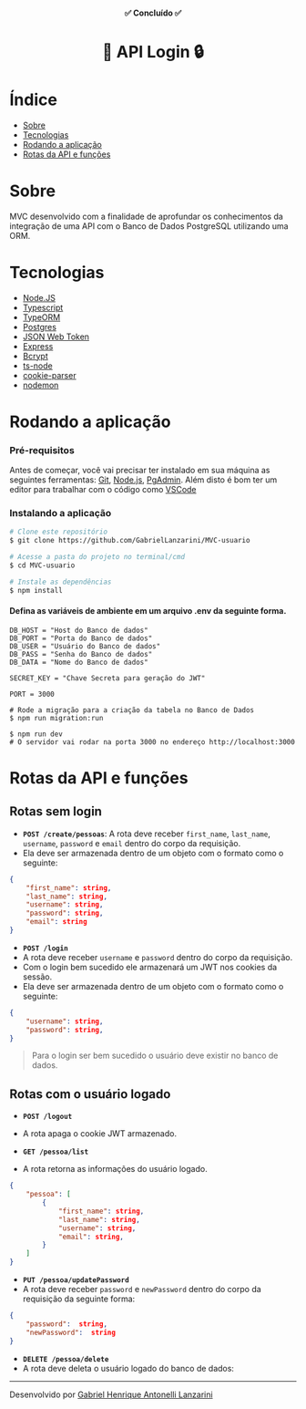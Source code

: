<h4 align="center"> 
	✅ Concluído ✅
</h4>

<h1 align="center">
    🔑 API Login 🔒 
</h1>

# Índice
<!--ts-->
   * [Sobre](#sobre)
   * [Tecnologias](#tecnologias)
   * [Rodando a aplicação](#rodando-a-aplicação)
   * [Rotas da API e funções](#rotas-da-api-e-funções)
<!--te-->

# Sobre
MVC desenvolvido com a finalidade de aprofundar os conhecimentos da integração de uma API com o Banco de Dados PostgreSQL utilizando uma ORM.

# Tecnologias 
- [Node.JS](https://nodejs.org/en/)
- [Typescript](https://www.typescriptlang.org/)
- [TypeORM](https://typeorm.io/)
- [Postgres](https://www.pgadmin.org/)
- [JSON Web Token](https://www.npmjs.com/package/jsonwebtoken)
- [Express](https://expressjs.com/)
- [Bcrypt](https://www.npmjs.com/package/bcrypt)
- [ts-node](https://www.npmjs.com/package/ts-node)
- [cookie-parser](https://www.npmjs.com/package/cookie-parser)
- [nodemon](https://www.npmjs.com/package/nodemon)

# Rodando a aplicação

### Pré-requisitos

Antes de começar, você vai precisar ter instalado em sua máquina as seguintes ferramentas:
[Git](https://git-scm.com), [Node.js](https://nodejs.org/en/), [PgAdmin](https://www.pgadmin.org/). 
Além disto é bom ter um editor para trabalhar com o código como [VSCode](https://code.visualstudio.com/)

### Instalando a aplicação

```bash
# Clone este repositório
$ git clone https://github.com/GabrielLanzarini/MVC-usuario

# Acesse a pasta do projeto no terminal/cmd
$ cd MVC-usuario

# Instale as dependências
$ npm install
```

#### Defina as variáveis de ambiente em um arquivo .env da seguinte forma.
```env
DB_HOST = "Host do Banco de dados"
DB_PORT = "Porta do Banco de dados"
DB_USER = "Usuário do Banco de dados" 
DB_PASS = "Senha do Banco de dados"
DB_DATA = "Nome do Banco de dados"

SECRET_KEY = "Chave Secreta para geração do JWT"

PORT = 3000
``` 

```env
# Rode a migração para a criação da tabela no Banco de Dados
$ npm run migration:run

$ npm run dev
# O servidor vai rodar na porta 3000 no endereço http://localhost:3000
```


# Rotas da API e funções 
## Rotas sem login
- **`POST /create/pessoas`**: A rota deve receber `first_name`, `last_name`, `username`, `password` e `email` dentro do corpo da requisição.
- Ela deve ser armazenada dentro de um objeto com o formato como o seguinte:
```JSON
{
	"first_name": string,
	"last_name": string,
	"username": string,
	"password": string,
	"email": string
}
```

- **`POST /login`**
- A rota deve receber `username` e `password` dentro do corpo da requisição.
- Com o login bem sucedido ele armazenará um JWT nos cookies da sessão.
- Ela deve ser armazenada dentro de um objeto com o formato como o seguinte:
```JSON
{
	"username": string,
	"password": string,
}
```
>  Para o login ser bem sucedido o usuário deve existir no banco de dados.

## Rotas com o usuário logado

- **`POST /logout`**
- A rota apaga o cookie JWT armazenado.

- **`GET /pessoa/list`**
- A rota retorna as informações do usuário logado.
```JSON
{
	"pessoa": [
		{
			"first_name": string,
			"last_name": string,
			"username": string,
			"email": string,
		}
	]
}
```

- **`PUT /pessoa/updatePassword`**
- A rota deve receber `password` e `newPassword` dentro do corpo da requisição da seguinte forma:
```JSON
{
	"password":  string,
	"newPassword":  string
}
``` 
- **`DELETE /pessoa/delete`**
- A rota deve deleta o usuário logado do banco de dados:

---

Desenvolvido por [Gabriel Henrique Antonelli Lanzarini](https://www.linkedin.com/in/gabriel-henrique-antonelli-lanzarini-16b522209/)
